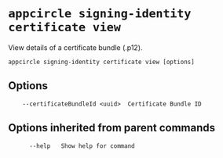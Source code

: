 # `appcircle signing-identity certificate view`

View details of a certificate bundle (.p12).

```plaintext
appcircle signing-identity certificate view [options]
```

## Options

```plaintext
    --certificateBundleId <uuid>  Certificate Bundle ID
```

## Options inherited from parent commands

```plaintext
      --help   Show help for command
```
